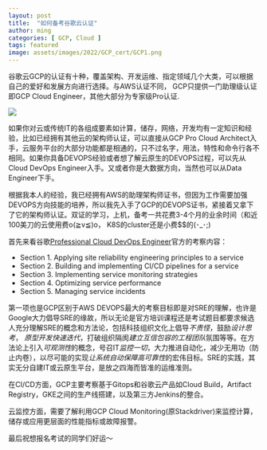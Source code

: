```yaml
---
layout: post
title:  "如何备考谷歌云认证"
author: ming
categories: [ GCP, Cloud ]
tags: featured
image: assets/images/2022/GCP_cert/GCP1.png
---
```

谷歌云GCP的认证有十种，覆盖架构、开发运维、指定领域几个大类，可以根据自己的爱好和发展方向进行选择。与AWS认证不同， GCP只提供一门助理级认证即GCP Cloud Engineer，其他大部分为专家级Pro认证.

![]({{site.baseurl}}/assets/images/2022/GCP_cert/GCP1.png)

如果你对云或传统IT的各组成要素如计算，储存，网络，开发均有一定知识和经验，比如已经拥有其他云的架构师认证，可以直接从GCP Pro Cloud Architect入手，云服务平台的大部分功能都是相通的，只不过名字，用法，特性和命令行各不相同。如果你具备DEVOPS经验或者想了解云原生的DEVOPS过程，可以先从Cloud DevOps Engineer入手。又或者你是大数据方向，当然也可以从Data Engineer下手。

根据我本人的经验，我已经拥有AWS的助理架构师证书，但因为工作需要加强DEVOPS方向技能的培养，所以我先入手了GCP的DEVOPS证书，紧接着又拿下了它的架构师认证。双证的学习，上机，备考一共花费3-4个月的业余时间（和近100美刀的云使用费o(≧v≦)o， K8S的cluster还是小费$$的(･_･;)

首先来看谷歌[Professional Cloud DevOps Engineer](https://cloud.google.com/certification/guides/cloud-devops-engineer)官方的考察内容：

* Section 1. Applying site reliability engineering principles to a service
* Section 2. Building and implementing CI/CD pipelines for a service
* Section 3. Implementing service monitoring strategies
* Section 4. Optimizing service performance
* Section 5. Managing service incidents

第一项也是GCP区别于AWS DEVOPS最大的考察目标即是对SRE的理解，也许是Google大力倡导SRE的缘故，所以无论是官方培训课程还是考试题目都要求候选人充分理解SRE的概念和方法论，包括科技组织文化上倡导*不责怪*，鼓励*设计思考*， *原型开发快速迭代*，打破组织隔阂*建立互信包容的工程团队*氛围等等。在方法论上引入*可观测性*的概念，号召IT*监控一切*，大力推进自动化，减少无用功（防止内卷），以尽可能的实现*让系统自动保障高可靠性*的宏伟目标。SRE的实践，其实无分自建IT或云原生平台，是放之四海而皆准的运维准则。

在CI/CD方面，GCP主要考察基于Gitops和谷歌云产品如Cloud Build，Artifact Registry，GKE之间的生产线搭建，以及第三方Jenkins的整合。

云监控方面，需要了解利用GCP Cloud Monitoring(原Stackdriver)来监控计算，储存或应用更层面的性能指标或故障报警。



最后祝想报名考试的同学们好运～
